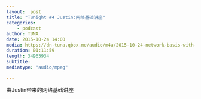 ```yaml
---
layout:  post
title: "Tunight #4 Justin:网络基础讲座"
categories:
    - podcast
author: TUNA
date: 2015-10-24 14:00
media: https://dn-tuna.qbox.me/audio/m4a/2015-10-24-network-basis-with-SNS.m4a
duration: 01:11:59
length: 34965934
subtitle: 
mediatype: "audio/mpeg"

---
```


由Justin带来的网络基础讲座
